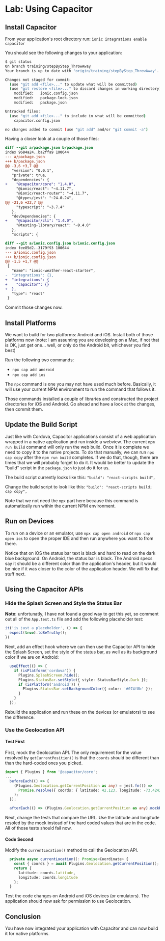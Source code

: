 # Lab: Using Capacitor

## Install Capacitor

From your application's root directory run: `ionic integrations enable capacitor`

You should see the following changes to your application:

```Bash
$ git status
On branch training/stepByStep_ThrowAway
Your branch is up to date with 'origin/training/stepByStep_ThrowAway'.

Changes not staged for commit:
  (use "git add <file>..." to update what will be committed)
  (use "git restore <file>..." to discard changes in working directory)
	modified:   ionic.config.json
	modified:   package-lock.json
	modified:   package.json

Untracked files:
  (use "git add <file>..." to include in what will be committed)
	capacitor.config.json

no changes added to commit (use "git add" and/or "git commit -a")
```

Having a closer look at a couple of those files:

```diff
diff --git a/package.json b/package.json
index 9684a24..ba2ffa9 100644
--- a/package.json
+++ b/package.json
@@ -3,6 +3,7 @@
   "version": "0.0.1",
   "private": true,
   "dependencies": {
+    "@capacitor/core": "1.4.0",
     "@ionic/react": "~4.11.7",
     "@ionic/react-router": "~4.11.7",
     "@types/jest": "~24.0.24",
@@ -21,6 +22,7 @@
     "typescript": "~3.7.4"
   },
   "devDependencies": {
+    "@capacitor/cli": "1.4.0",
     "@testing-library/react": "~9.4.0"
   },
   "scripts": {
```

```diff
diff --git a/ionic.config.json b/ionic.config.json
index fee85d2..3179f93 100644
--- a/ionic.config.json
+++ b/ionic.config.json
@@ -1,5 +1,7 @@
 {
   "name": "ionic-weather-react-starter",
-  "integrations": {},
+  "integrations": {
+    "capacitor": {}
+  },
   "type": "react"
 }
```

Commit those changes now.

## Install Platforms

We want to build for two platforms: Android and iOS. Install both of those platforms now (note: I am assuming you are developing on a Mac, if not that is OK, just get one... well, or only do the Android bit, whichever you find best)

Run the following two commands:

- `npx cap add android`
- `npx cap add ios`

The `npx` command is one you may not have used much before. Basically, it will use your current NPM environment to run the command that follows it.

Those commands installed a couple of libraries and constructed the project directories for iOS and Android. Go ahead and have a look at the changes, then commit them.

## Update the Build Script

Just like with Cordova, Capacitor applications consist of a web application wrapped in a native application and run inside a webview. The current `npm run build` command will only run the web build. Once it is complete we need to copy it to the native projects. To do that manually, we can run `npx cap copy` after the `npm run build` completes. If we do that, though, there are times that we will probably forget to do it. It would be better to update the "build" script in the `package.json` to just do it for us.

The build script currently looks like this: `"build": "react-scripts build",`

Change the build script to look like this: `"build": "react-scripts build; cap copy",`

Note that we not need the `npx` part here because this command is automatically run within the current NPM environment.

## Run on Devices

To run on a device or an emulator, use `npx cap open android` or `npx cap open ios` to open the proper IDE and then run anywhere you want to from there.

Notice that on iOS the status bar text is black and hard to read on the dark blue background. On Android, the status bar is black. The Android specs say it should be a different color than the application's header, but it would be nice if it was closer to the color of the application header. We will fix that stuff next.

## Using the Capacitor APIs

### Hide the Splash Screen and Style the Status Bar

**Note:** unfortunatly, I have not found a good way to get this yet, so comment out all of the `App.test.ts` file and add the following placeholder test:

```TypeScript
it('is just a placeholder', () => {
  expect(true).toBeTruthy();
})
```

Next, add an effect hook where we can then use the Capacitor API to hide the Splash Screen, set the style of the status bar, as well as its background color if we are on Android:

```TypeScript
  useEffect(() => {
    if (isPlatform('cordova')) {
      Plugins.SplashScreen.hide();
      Plugins.StatusBar.setStyle({ style: StatusBarStyle.Dark });
      if (isPlatform('android')) {
        Plugins.StatusBar.setBackgroundColor({ color: '#074f8b' });
      }
    }
  });
```

Rebuild the application and run these on the devices (or emulators) to see the difference.

### Use the Geolocation API

#### Test First

First, mock the Geolocation API.  The only requirement for the value resolved by `getCurrentPosition()` is that the `coords` should be different than than the hard-coded ones you picked.

```TypeScript
import { Plugins } from '@capacitor/core';
...
  beforeEach(() => {
    (Plugins.Geolocation.getCurrentPosition as any) = jest.fn(() =>
      Promise.resolve({ coords: { latitude: 42.123, longitude: -73.4242 } })
    );
  });

  afterEach(() => (Plugins.Geolocation.getCurrentPosition as any).mockRestore());
```

Next, change the tests that compare the URL. Use the latitude and longitude resoled by the mock instead of the hard coded values that are in the code. All of those tests should fail now.

#### Code Second

Modify the `currentLocation()` method to call the Geolocation API.

```TypeScript
  private async currentLocation(): Promise<Coordinate> {
    const { coords } = await Plugins.Geolocation.getCurrentPosition();
    return {
      latitude: coords.latitude,
      longitude: coords.longitude
    };
  }
```

Test the code changes on Android and iOS devices (or emulators). The application should now ask for permission to use Geolocation.

## Conclusion

You have now integrated your application with Capacitor and can now build it for native platforms.
